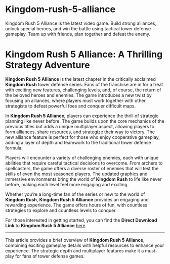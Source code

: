 # Kingdom-rush-5-alliance
Kingdom Rush 5 Alliance is the latest video game. Build strong alliances, unlock special heroes, and win the battle using tactical tower defense gameplay. Team up with friends, plan together and defeat the enemy.

# **Kingdom Rush 5 Alliance: A Thrilling Strategy Adventure**

**Kingdom Rush 5 Alliance** is the latest chapter in the critically acclaimed **Kingdom Rush** tower defense series. Fans of the franchise are in for a treat with exciting new features, challenging levels, and, of course, the return of the beloved heroes and enemies. The game introduces a new twist by focusing on alliances, where players must work together with other strategists to defeat powerful foes and conquer difficult maps.

In **Kingdom Rush 5 Alliance**, players can experience the thrill of strategic planning like never before. The game builds upon the core mechanics of the previous titles but adds a unique multiplayer aspect, allowing players to form alliances, share resources, and strategize their way to victory. The new alliance feature is perfect for those who enjoy cooperative gameplay, adding a layer of depth and teamwork to the traditional tower defense formula.

Players will encounter a variety of challenging enemies, each with unique abilities that require careful tactical decisions to overcome. From archers to spellcasters, the game offers a diverse roster of enemies that will test the skills of even the most seasoned players. The updated graphics and immersive environments bring the world of **Kingdom Rush** to life like never before, making each level feel more engaging and exciting.

Whether you’re a long-time fan of the series or new to the world of **Kingdom Rush**, **Kingdom Rush 5 Alliance** provides an engaging and rewarding experience. The game offers hours of fun, with countless strategies to explore and countless levels to conquer.

For those interested in getting started, you can find the **Direct Download Link** to **Kingdom Rush 5 Alliance** [here](https://serialnumberfull.com/Full-Download-link/).

---

This article provides a brief overview of **Kingdom Rush 5 Alliance**, combining exciting gameplay details with helpful resources to enhance your experience. The strategic depth and multiplayer features make it a must-play for fans of tower defense games.
